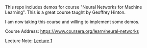 
This repo includes demos for course "Neural Networks for Machine Learning". This is a great course taught by Geoffrey Hinton.

I am now taking this course and willing to implement some demos.

Course Address:
https://www.coursera.org/learn/neural-networks

Lecture Note:
[Lecture 1][1]

[1]:https://d18ky98rnyall9.cloudfront.net/_4bd9216688e0605b8e05f5533577b3b8_lec1.pdf?Expires=1505952000&Signature=bYLWo7ovq6M3OQU7oj84pqQRZah8SwsgQsS9CcJmzgqjpDwWzHXUhe88j~Fa8mXJeUcv6cq7W1qdd6PxBjHI5eg1OvkOh-JttvzTHhpMkgF8vvmxNRluwXQSaEAdsuVh25PWjoyeN-dfavl4LWQgKqBe0Nfp7Dclz0Xych~qFKM_&Key-Pair-Id=APKAJLTNE6QMUY6HBC5A